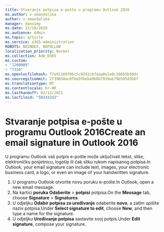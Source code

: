 ```yaml
---
title: Stvaranje potpisa e-pošte u programu Outlook 2016
ms.author: v-smandalika
author: v-smandalika
manager: dansimp
ms.date: 12/18/2020
ms.audience: Admin
ms.topic: article
ms.service: o365-administration
ROBOTS: NOINDEX, NOFOLLOW
localization_priority: Normal
ms.collection: Adm_O365
ms.custom:
- "1200009"
- "7310"
ms.openlocfilehash: f7e91169f06c5c0242cb7aaa0e1a0c266b5b30dc
ms.sourcegitcommit: 2f39850ac0fba9fbeba9b8b7939ae79b505d3b67
ms.translationtype: MT
ms.contentlocale: hr-HR
ms.lasthandoff: 02/12/2021
ms.locfileid: "50243243"
---
```

# <a name="create-an-email-signature-in-outlook-2016"></a><span data-ttu-id="f24e7-102">Stvaranje potpisa e-pošte u programu Outlook 2016</span><span class="sxs-lookup"><span data-stu-id="f24e7-102">Create an email signature in Outlook 2016</span></span>

<span data-ttu-id="f24e7-103">U programu Outlook vaš potpis e-pošte može uključivati tekst, slike, elektroničku posjetnicu, logotip ili čak sliku rukom napisanog potpisa.</span><span class="sxs-lookup"><span data-stu-id="f24e7-103">In Outlook, your email signature can include text, images, your electronic business card, a logo, or even an image of your handwritten signature.</span></span>

1. <span data-ttu-id="f24e7-104">U programu Outlook otvorite novu poruku e-pošte.</span><span class="sxs-lookup"><span data-stu-id="f24e7-104">In Outlook, open a new email message.</span></span>
2. <span data-ttu-id="f24e7-105">Na kartici **poruka** **Odaberite**  >  **potpisi** potpisa.</span><span class="sxs-lookup"><span data-stu-id="f24e7-105">On the **Message** tab, choose **Signature** > **Signatures**.</span></span>
3. <span data-ttu-id="f24e7-106">U odjeljku **Odabir potpisa za uređivanje** odaberite **novo**, a zatim upišite naziv potpisa.</span><span class="sxs-lookup"><span data-stu-id="f24e7-106">Under **Select signature to edit**, choose **New**, and then type a name for the signature.</span></span>
4. <span data-ttu-id="f24e7-107">U odjeljku **Uređivanje potpisa** sastavite svoj potpis.</span><span class="sxs-lookup"><span data-stu-id="f24e7-107">Under **Edit signature**, compose your signature.</span></span>

